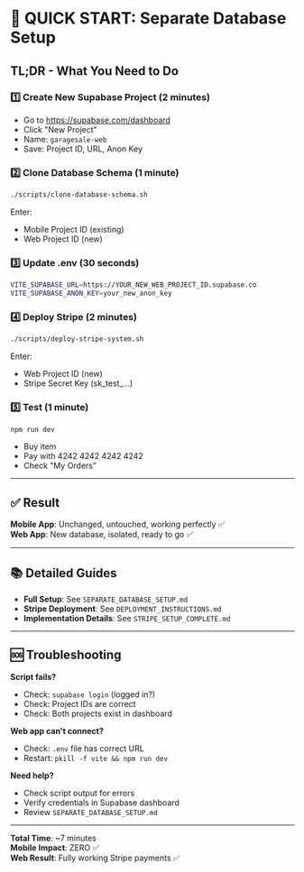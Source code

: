 # 🚀 QUICK START: Separate Database Setup

## TL;DR - What You Need to Do

### 1️⃣ Create New Supabase Project (2 minutes)
- Go to https://supabase.com/dashboard
- Click "New Project"
- Name: `garagesale-web`
- Save: Project ID, URL, Anon Key

### 2️⃣ Clone Database Schema (1 minute)
```bash
./scripts/clone-database-schema.sh
```
Enter:
- Mobile Project ID (existing)
- Web Project ID (new)

### 3️⃣ Update .env (30 seconds)
```bash
VITE_SUPABASE_URL=https://YOUR_NEW_WEB_PROJECT_ID.supabase.co
VITE_SUPABASE_ANON_KEY=your_new_anon_key
```

### 4️⃣ Deploy Stripe (2 minutes)
```bash
./scripts/deploy-stripe-system.sh
```
Enter:
- Web Project ID (new)
- Stripe Secret Key (sk_test_...)

### 5️⃣ Test (1 minute)
```bash
npm run dev
```
- Buy item
- Pay with 4242 4242 4242 4242
- Check "My Orders"

---

## ✅ Result

**Mobile App**: Unchanged, untouched, working perfectly ✅  
**Web App**: New database, isolated, ready to go ✅

---

## 📚 Detailed Guides

- **Full Setup**: See `SEPARATE_DATABASE_SETUP.md`
- **Stripe Deployment**: See `DEPLOYMENT_INSTRUCTIONS.md`
- **Implementation Details**: See `STRIPE_SETUP_COMPLETE.md`

---

## 🆘 Troubleshooting

**Script fails?**
- Check: `supabase login` (logged in?)
- Check: Project IDs are correct
- Check: Both projects exist in dashboard

**Web app can't connect?**
- Check: `.env` file has correct URL
- Restart: `pkill -f vite && npm run dev`

**Need help?**
- Check script output for errors
- Verify credentials in Supabase dashboard
- Review `SEPARATE_DATABASE_SETUP.md`

---

**Total Time**: ~7 minutes  
**Mobile Impact**: ZERO ✅  
**Web Result**: Fully working Stripe payments ✅

